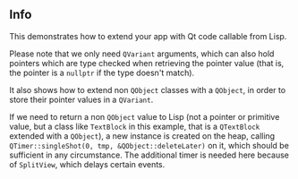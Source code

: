 
Info
----

This demonstrates how to extend your app with Qt code callable from Lisp.

Please note that we only need `QVariant` arguments, which can also hold
pointers which are type checked when retrieving the pointer value (that is,
the pointer is a `nullptr` if the type doesn't match).

It also shows how to extend non `QObject` classes with a `QObject`, in order
to store their pointer values in a `QVariant`.

If we need to return a non `QObject` value to Lisp (not a pointer or primitive
value, but a class like `TextBlock` in this example, that is a `QTextBlock`
extended with a `QObject`), a new instance is created on the heap, calling
`QTimer::singleShot(0, tmp, &QObject::deleteLater)` on it, which should be
sufficient in any circumstance. The additional timer is needed here because of
`SplitView`, which delays certain events.
